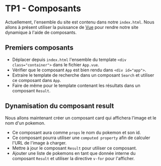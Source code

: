 # TP1 - Composants

Actuellement, l'ensemble du site est contenu dans notre `index.html`. Nous allons à présent utiliser la puissance de [Vue](https://vuejs.org/) pour rendre notre site dynamique à l'aide de composants.

## Premiers composants

- Déplacer depuis `index.html` l'ensemble du template `<div class="container">` dans le fichier `App.vue`.
- Vérifier que le composant `App` est bien rendu dans `<div id="app">`.
- Extraire le template de recherche dans un composant `Search` et utiliser ce composant dans `App`.
- Faire de même pour le template contenant les résultats dans un composant `Result`.

## Dynamisation du composant result

Nous allons maintenant créer un composant card qui affichera l'image et le nom d'un pokemon.

- Ce composant aura comme `props` le nom du pokemon et son id.
- Ce composant pourra utiliser une `computed property` afin de calculer l'URL de l'image à charger.
- Mettre à jour le composant `Result` pour utiliser ce composant.
- Ajouter une liste de pokemons en tant que donnée interne du composant `Result` et utiliser la directive `v-for` pour l'afficher.
